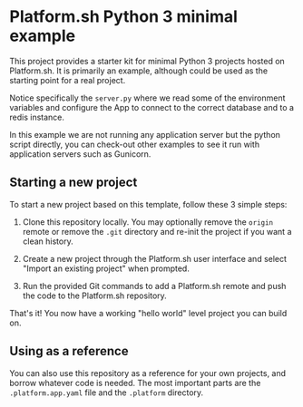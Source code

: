# Platform.sh Python 3 minimal example

This project provides a starter kit for minimal Python 3 projects hosted on Platform.sh. It is primarily an example, although could be used as the starting point for a real project.

Notice specifically the `server.py` where we read some of the environment variables and configure the App
to connect to the correct database and to a redis instance.

In this example we are not running any application server but the python script directly, you can check-out other examples to see it run with application servers such as Gunicorn.

## Starting a new project

To start a new project based on this template, follow these 3 simple steps:

1. Clone this repository locally.  You may optionally remove the `origin` remote or remove the `.git` directory and re-init the project if you want a clean history.
 
2. Create a new project through the Platform.sh user interface and select "Import an existing project" when prompted.

3. Run the provided Git commands to add a Platform.sh remote and push the code to the Platform.sh repository.

That's it!  You now have a working "hello world" level project you can build on.

## Using as a reference

You can also use this repository as a reference for your own projects, and borrow whatever code is needed. The most important parts are the `.platform.app.yaml` file and the `.platform` directory.
